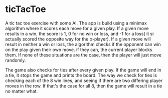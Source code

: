 # ticTacToe
A tic tac toe exercise with some AI. The app is build using a minimax algorithm where it scores each move for a given play. If a given move results in a win, the score is 1, 0 for no win or loss, and -1 for a loss( it si actually scored the opposite way for the o-player). If a given move will result in neither a win or loss, the algorithm checks if the opponent can win on the play given their own move. if they can, the current player blocks them. If none of these situations are the case, then the player will just move randomly.

The game also checks for ties after every given play. If the game will end in a tie, it stops the game and prints the board. The way we check for ties is checking each of the 8 win lines, and seeing if there are two differing player moves in the row. If that's the case for all 8, then the game will result in a tie no matter what.

